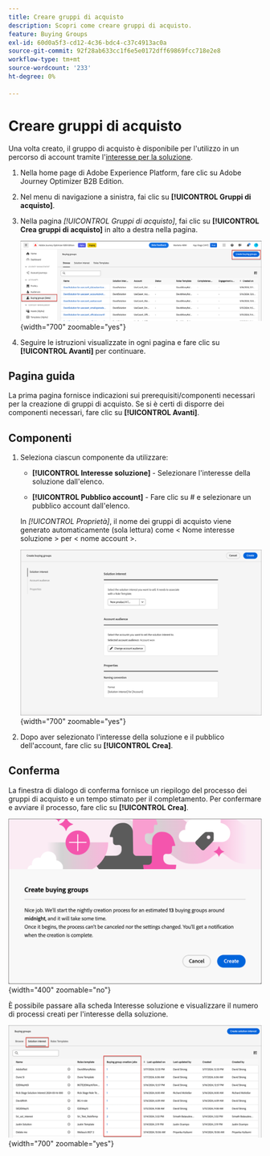 ```yaml
---
title: Creare gruppi di acquisto
description: Scopri come creare gruppi di acquisto.
feature: Buying Groups
exl-id: 60d0a5f3-cd12-4c36-bdc4-c37c4913ac0a
source-git-commit: 92f28ab633cc1f6e5e0172dff69869fcc718e2e8
workflow-type: tm+mt
source-wordcount: '233'
ht-degree: 0%

---
```



# Creare gruppi di acquisto

Una volta creato, il gruppo di acquisto è disponibile per l&#39;utilizzo in un percorso di account tramite l&#39;[interesse per la soluzione](./solution-interests.md).

1. Nella home page di Adobe Experience Platform, fare clic su Adobe Journey Optimizer B2B Edition.

1. Nel menu di navigazione a sinistra, fai clic su **[!UICONTROL Gruppi di acquisto]**.

1. Nella pagina _[!UICONTROL Gruppi di acquisto]_, fai clic su **[!UICONTROL Crea gruppi di acquisto]** in alto a destra nella pagina.

   ![Fai clic su Crea gruppi di acquisto](./assets/buying-groups-create.png){width="700" zoomable="yes"}

1. Seguire le istruzioni visualizzate in ogni pagina e fare clic su **[!UICONTROL Avanti]** per continuare.

## Pagina guida

La prima pagina fornisce indicazioni sui prerequisiti/componenti necessari per la creazione di gruppi di acquisto. Se si è certi di disporre dei componenti necessari, fare clic su **[!UICONTROL Avanti]**.

## Componenti

1. Seleziona ciascun componente da utilizzare:

   * **[!UICONTROL Interesse soluzione]** - Selezionare l&#39;interesse della soluzione dall&#39;elenco.

   * **[!UICONTROL Pubblico account]** - Fare clic su # e selezionare un pubblico account dall&#39;elenco.

   In _[!UICONTROL Proprietà]_, il nome dei gruppi di acquisto viene generato automaticamente (sola lettura) come &lt; Nome interesse soluzione > per &lt; nome account >.

   ![Fai clic su Crea gruppi di acquisto](./assets/buying-groups-create-components.png){width="700" zoomable="yes"}

1. Dopo aver selezionato l&#39;interesse della soluzione e il pubblico dell&#39;account, fare clic su **[!UICONTROL Crea]**.

## Conferma

La finestra di dialogo di conferma fornisce un riepilogo del processo dei gruppi di acquisto e un tempo stimato per il completamento. Per confermare e avviare il processo, fare clic su **[!UICONTROL Crea]**.

![Finestra di conferma per la creazione di gruppi di acquisto](./assets/buying-groups-create-confirm.png){width="400" zoomable="no"}

È possibile passare alla scheda Interesse soluzione e visualizzare il numero di processi creati per l&#39;interesse della soluzione.

![Fai clic su Crea gruppi di acquisto](./assets/solution-interest-buying-group-jobs.png){width="700" zoomable="yes"}

<!-- Other buying group activities:

Member of buying group.
Assign a member of the buying group.
Remove a member of the buying group. -->
